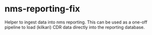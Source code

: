 # nms-reporting-fix
Helper to ingest data into nms reporting. This can be used as a one-off pipeline to load (kilkari) CDR data directly into the 
reporting database.
